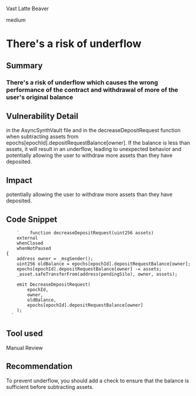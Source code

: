 Vast Latte Beaver

medium

# There's a risk of underflow

## Summary
### **There's a risk of underflow which causes the wrong performance of the contract and withdrawal of more of the user's original balance**

## Vulnerability Detail
in the AsyncSynthVault file and in the decreaseDepositRequest function when subtracting assets from epochs[epochId].depositRequestBalance[owner]. If the balance is less than assets, it will result in an underflow, leading to unexpected behavior and potentially allowing the user to withdraw more assets than they have deposited.

## Impact
potentially allowing the user to withdraw more assets than they have deposited.

## Code Snippet

        `    function decreaseDepositRequest(uint256 assets)
        external
        whenClosed
        whenNotPaused
    {
        address owner = _msgSender();
        uint256 oldBalance = epochs[epochId].depositRequestBalance[owner];
        epochs[epochId].depositRequestBalance[owner] -= assets;
        _asset.safeTransferFrom(address(pendingSilo), owner, assets);

        emit DecreaseDepositRequest(
            epochId,
            owner,
            oldBalance,
            epochs[epochId].depositRequestBalance[owner]
        );
      `
## Tool used

Manual Review

## Recommendation
To prevent underflow, you should add a check to ensure that the balance is sufficient before subtracting assets.
